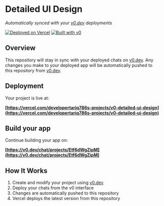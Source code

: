 # Detailed UI Design

*Automatically synced with your [v0.dev](https://v0.dev) deployments*

[![Deployed on Vercel](https://img.shields.io/badge/Deployed%20on-Vercel-black?style=for-the-badge&logo=vercel)](https://vercel.com/developertariq786s-projects/v0-detailed-ui-design)
[![Built with v0](https://img.shields.io/badge/Built%20with-v0.dev-black?style=for-the-badge)](https://v0.dev/chat/projects/Etf6dWgZipM)

## Overview

This repository will stay in sync with your deployed chats on [v0.dev](https://v0.dev).
Any changes you make to your deployed app will be automatically pushed to this repository from [v0.dev](https://v0.dev).

## Deployment

Your project is live at:

**[https://vercel.com/developertariq786s-projects/v0-detailed-ui-design](https://vercel.com/developertariq786s-projects/v0-detailed-ui-design)**

## Build your app

Continue building your app on:

**[https://v0.dev/chat/projects/Etf6dWgZipM](https://v0.dev/chat/projects/Etf6dWgZipM)**

## How It Works

1. Create and modify your project using [v0.dev](https://v0.dev)
2. Deploy your chats from the v0 interface
3. Changes are automatically pushed to this repository
4. Vercel deploys the latest version from this repository

